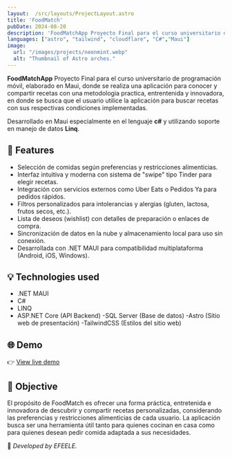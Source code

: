 ```yaml
---
layout:  /src/layouts/ProjectLayout.astro
title: 'FoodMatch'
pubDate: 2024-08-20
description: 'FoodMatchApp Proyecto Final para el curso universitario de programación móvil.'
languages: ["astro", "tailwind", "cloudflare", "C#","Maui"]
image:
  url: "/images/projects/neonmint.webp"
  alt: "Thumbnail of Astro arches."
--- 
```


**FoodMatchApp** Proyecto Final para el curso universitario de programación móvil, elaborado en Maui, donde se realiza una aplicación para conocer y compartir recetas con una metodologia practica, entrentenida y innovadora, en donde se busca que el usuario utilice la aplicación para buscar recetas con sus respectivas condiciones implementadas.

Desarrollado en Maui especialmente en el lenguaje **c#** y utilizando soporte en manejo de datos **Linq**.

## 🧩 Features

- Selección de comidas según preferencias y restricciones alimenticias.
- Interfaz intuitiva y moderna con sistema de "swipe" tipo Tinder para elegir recetas.
- Integración con servicios externos como Uber Eats o Pedidos Ya para pedidos rápidos.
- Filtros personalizados para intolerancias y alergias (gluten, lactosa, frutos secos, etc.).
- Lista de deseos (wishlist) con detalles de preparación o enlaces de compra.
- Sincronización de datos en la nube y almacenamiento local para uso sin conexión.
- Desarrollada con .NET MAUI para compatibilidad multiplataforma (Android, iOS, Windows).

## 💡 Technologies used

- .NET MAUI
- C#
- LINQ
- ASP.NET Core (API Backend)
-SQL Server (Base de datos)
-Astro (Sitio web de presentación)
-TailwindCSS (Estilos del sitio web)

## 🌐 Demo

👉 [View live demo](https://github.com/Leo210800/FoodMatchApp.git) 

## 🎯 Objective

El propósito de FoodMatch es ofrecer una forma práctica, entretenida e innovadora de descubrir y compartir recetas personalizadas, considerando las preferencias y restricciones alimenticias de cada usuario.
La aplicación busca ser una herramienta útil tanto para quienes cocinan en casa como para quienes desean pedir comida adaptada a sus necesidades.


🚀 *Developed by EFEELE.*
